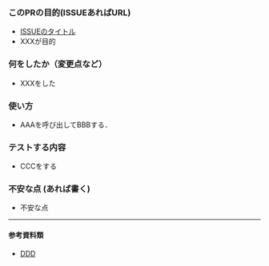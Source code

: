 ### このPRの目的(ISSUEあればURL)
- [ISSUEのタイトル](URLを書く)
- XXXが目的

### 何をしたか（変更点など）
- XXXをした

### 使い方
- AAAを呼び出してBBBする．

### テストする内容
- CCCをする

### 不安な点 (あれば書く)
- 不安な点

---
#### 参考資料類
- [DDD](URL)

